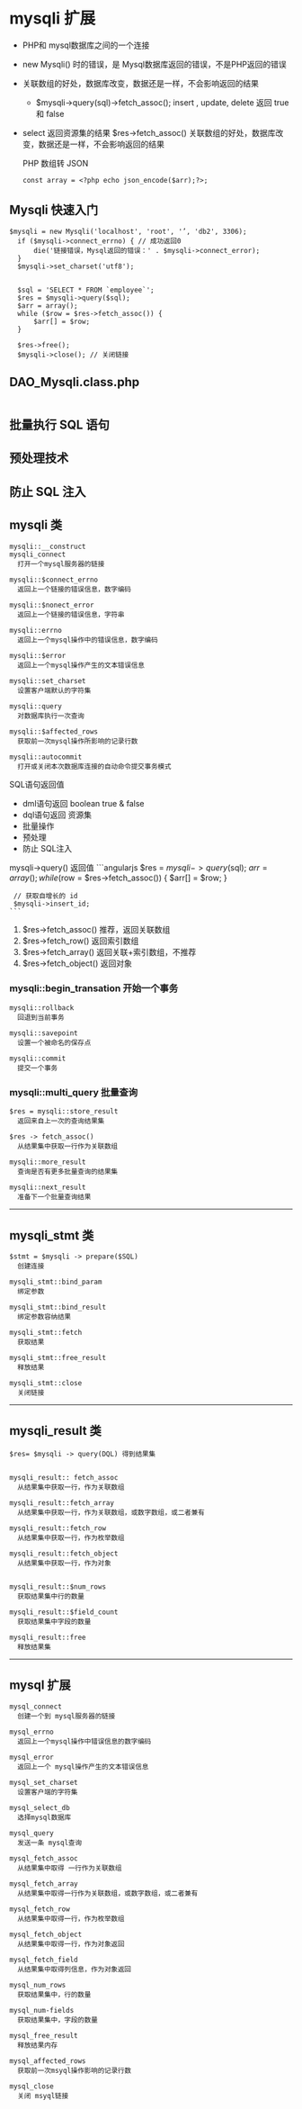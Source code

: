 # mysqli 扩展

* PHP和 mysql数据库之间的一个连接
* new Mysqli() 时的错误，是 Mysql数据库返回的错误，不是PHP返回的错误
* 关联数组的好处，数据库改变，数据还是一样，不会影响返回的结果
  + $mysqli->query(sql)->fetch_assoc();
insert , update, delete 返回 true 和 false

* select 返回资源集的结果 $res->fetch_assoc()
  关联数组的好处，数据库改变，数据还是一样，不会影响返回的结果

  PHP 数组转 JSON
  ```
  const array = <?php echo json_encode($arr);?>;

  ```

## Mysqli 快速入门
  ```
  $mysqli = new Mysqli('localhost', 'root', '’, 'db2', 3306);
    if ($mysqli->connect_errno) { // 成功返回0
        die('链接错误，Mysql返回的错误：' . $mysqli->connect_error);
    }
    $mysqli->set_charset('utf8');
    
    
    $sql = 'SELECT * FROM `employee`';
    $res = $mysqli->query($sql);
    $arr = array();
    while ($row = $res->fetch_assoc()) {
        $arr[] = $row;
    }
    
    $res->free();
    $mysqli->close(); // 关闭链接
  ```



## DAO_Mysqli.class.php
```

```


## 批量执行 SQL 语句



## 预处理技术



## 防止 SQL 注入



## mysqli 类
```
mysqli::__construct
mysqli_connect
  打开一个mysql服务器的链接

mysqli::$connect_errno
  返回上一个链接的错误信息，数字编码

mysqli::$nonect_error
  返回上一个链接的错误信息，字符串

mysqli::errno
  返回上一个mysql操作中的错误信息，数字编码

mysqli::$error
  返回上一个mysql操作产生的文本错误信息

mysqli::set_charset
  设置客户端默认的字符集

mysqli::query
  对数据库执行一次查询

mysqli::$affected_rows
  获取前一次mysql操作所影响的记录行数

mysqli::autocommit
  打开或关闭本次数据库连接的自动命令提交事务模式
```

SQL语句返回值
- dml语句返回 boolean true & false
- dql语句返回 资源集
- 批量操作
- 预处理
- 防止 SQL注入

mysqli->query() 返回值
    ```angularjs
     $res = $mysqli->query($sql);
     $arr = array();
     while ($row = $res->fetch_assoc()) {
         $arr[] = $row;
     }
     
     // 获取自增长的 id
     $mysqli->insert_id;
    ```
1. $res->fetch_assoc() 推荐，返回关联数组
2. $res->fetch_row() 返回索引数组
3. $res->fetch_array() 返回关联+索引数组，不推荐
4. $res->fetch_object() 返回对象
    


### mysqli::begin_transation 开始一个事务
```
mysqli::rollback
  回退到当前事务

mysqli::savepoint
  设置一个被命名的保存点

mysqli::commit
  提交一个事务
```


### mysqli::multi_query 批量查询
```
$res = mysqli::store_result
  返回来自上一次的查询结果集

$res -> fetch_assoc()
  从结果集中获取一行作为关联数组

mysqli::more_result
  查询是否有更多批量查询的结果集

mysqli::next_result
  准备下一个批量查询结果
```

---


## mysqli_stmt 类
```
$stmt = $mysqli -> prepare($SQL)
  创建连接

mysqli_stmt::bind_param
  绑定参数

mysqli_stmt::bind_result
  绑定参数容纳结果

mysqli_stmt::fetch
  获取结果

mysqli_stmt::free_result
  释放结果

mysqli_stmt::close
  关闭链接
```
---


## mysqli_result 类
```
$res= $mysqli -> query(DQL) 得到结果集


mysqli_result:: fetch_assoc
  从结果集中获取一行，作为关联数组

mysqli_result::fetch_array
  从结果集中获取一行，作为关联数组，或数字数组，或二者兼有

mysqli_result::fetch_row
  从结果集中获取一行，作为枚举数组

mysqli_result::fetch_object
  从结果集中获取一行，作为对象


mysqli_result::$num_rows
  获取结果集中行的数量

mysqli_result::$field_count
  获取结果集中字段的数量

mysqli_result::free
  释放结果集

```

---



## mysql 扩展
```
mysql_connect
  创建一个到 mysql服务器的链接

mysql_errno
  返回上一个mysql操作中错误信息的数字编码

mysql_error
  返回上一个 mysql操作产生的文本错误信息

mysql_set_charset
  设置客户端的字符集

mysql_select_db
  选择mysql数据库

mysql_query
  发送一条 mysql查询

mysql_fetch_assoc
  从结果集中取得 一行作为关联数组

mysql_fetch_array
  从结果集中取得一行作为关联数组，或数字数组，或二者兼有

mysql_fetch_row
  从结果集中取得一行，作为枚举数组

mysql_fetch_object
  从结果集中取得一行，作为对象返回

mysql_fetch_field
  从结果集中取得列信息，作为对象返回

mysql_num_rows
  获取结果集中，行的数量

mysql_num-fields
  获取结果集中，字段的数量

mysql_free_result
  释放结果内存

mysql_affected_rows
  获取前一次msyql操作影响的记录行数

mysql_close
  关闭 msyql链接
```